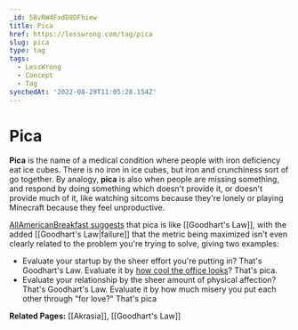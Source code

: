 ```yaml
---
_id: 5BvRW4FxdD8DFhiew
title: Pica
href: https://lesswrong.com/tag/pica
slug: pica
type: tag
tags:
  - LessWrong
  - Concept
  - Tag
synchedAt: '2022-08-29T11:05:28.154Z'
---
```

# Pica

**Pica** is the name of a medical condition where people with iron deficiency eat ice cubes. There is no iron in ice cubes, but iron and crunchiness sort of go together. By analogy, **pica** is also when people are missing something, and respond by doing something which doesn't provide it, or doesn't provide much of it, like watching sitcoms because they're lonely or playing Minecraft because they feel unproductive.

[AllAmericanBreakfast suggests](https://www.lesswrong.com/posts/L6Ktf952cwdMJnzWm/motive-ambiguity?commentId=QLS75v2wdDHpo9CX3) that pica is like [[Goodhart's Law]], with the added [[Goodhart's Law|failure]] that the metric being maximized isn't even clearly related to the problem you're trying to solve, giving two examples:

- Evaluate your startup by the sheer effort you're putting in? That's Goodhart's Law. Evaluate it by [how cool the office looks](https://www.youtube.com/watch?v=zbKaPN-0NcM&ab_channel=LeslieKnopeRocks)? That's pica.
- Evaluate your relationship by the sheer amount of physical affection? That's Goodhart's Law. Evaluate it by how much misery you put each other through "for love?" That's pica

**Related Pages:** [[Akrasia]], [[Goodhart's Law]]